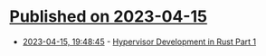 # [Published on 2023-04-15](index.md)

* [2023-04-15, 19:48:45](https://lobste.rs/s/5thc9h/hypervisor_development_rust_part_1) - [Hypervisor Development in Rust Part 1](https://memn0ps.github.io/hypervisor-development-in-rust-part-1/)
